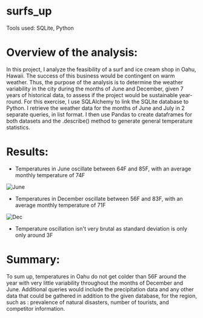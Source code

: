 # surfs_up
Tools used: SQLite, Python

# Overview of the analysis: 
In this project, I analyze the feasibility of a surf and ice cream shop in Oahu, Hawaii. The success of this business would be contingent on warm weather. Thus, the purpose of the analysis is to determine the weather variability in the city during the months of June and December, given 7 years of historical data, to assess if the project would be sustainable year-round. For this exercise, I use SQLAlchemy to link the SQLite database to Python. I retrieve the weather data for the months of June and July in 2 separate queries, in list format. I then use Pandas to create dataframes for both datasets and the .describe() method to generate general temperature statistics.

# Results: 
* Temperatures in June oscillate between 64F and 85F, with an average monthly temperature of 74F

![June](/Resouces/June_temps.png)

* Temperatures in December oscillate between 56F and 83F, with an average monthly temperature of 71F

![Dec](/Resouces/Dec_temps.png)

* Temperature oscillation isn't very brutal as standard deviation is only only around 3F

# Summary: 
To sum up, temperatures in Oahu do not get colder than 56F around the year with very little variability throughout the months of December and June. Additional queries would include the precipitation data and any other data that could be gathered in addition to the given database, for the region, such as : prevalence of natural disasters, number of tourists, and competitor information. 

